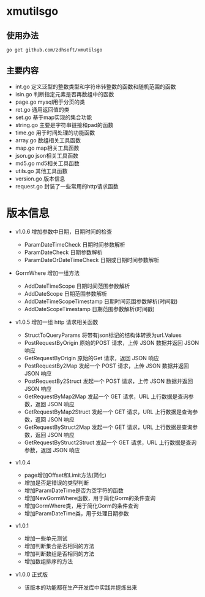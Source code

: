 # xmutilsgo

## 使用办法

```bash
go get github.com/zdhsoft/xmutilsgo
```

## 主要内容

- int.go 定义泛型的整数类型和字符串转整数的函数和随机范围的函数
- isin.go 判断指定元素是否再数组中的函数
- page.go mysql用于分页的类
- ret.go 通用返回值的类
- set.go 基于map实现的集合功能
- string.go 主要是字符串链接和pad的函数
- time.go 用于时间处理的功能函数
- array.go 数组相关工具函数
- map.go map相关工具函数
- json.go json相关工具函数
- md5.go md5相关工具函数
- utils.go 其他工具函数
- version.go 版本信息
- request.go 封装了一些常用的http请求函数

# 版本信息

- v1.0.6 增加参数中日期，日期时间的检查
  - ParamDateTimeCheck 日期时间参数解析
  - ParamDateCheck 日期参数解析
  - ParamDateOrDateTimeCheck 日期或日期时间参数解析
- GormWhere 增加一组方法
  - AddDateTimeScope 日期时间范围参数解析
  - AddDateScope 日期范围参数解析
  - AddDateTimeScopeTimestamp 日期时间范围参数解析(时间戳)
  - AddDateScopeTimestamp 日期范围参数解析(时间戳)

- v1.0.5 增加一组 http 请求相关函数
  - StructToQueryParams 将带有json标记的结构体转换为url.Values
  - PostRequestByOrigin 原始的POST 请求，上传 JSON 数据并返回 JSON 响应
  - GetRequestByOrigin 原始的Get 请求，返回 JSON 响应
  - PostRequestBy2Map 发起一个 POST 请求，上传 JSON 数据并返回 JSON 响应
  - PostRequestBy2Struct 发起一个 POST 请求，上传 JSON 数据并返回 JSON 响应
  - GetRequestByMap2Map 发起一个 GET 请求，URL 上行数据是查询参数，返回 JSON 响应
  - GetRequestByMap2Struct 发起一个 GET 请求，URL 上行数据是查询参数，返回 JSON 响应
  - GetRequestByStruct2Map 发起一个 GET 请求，URL 上行数据是查询参数，返回 JSON 响应
  - GetRequestByStruct2Struct 发起一个 GET 请求，URL 上行数据是查询参数，返回 JSON 响应

- v1.0.4
  - page增加Offset和Limit方法(简化)
  - 增加是否是错误的类型判断
  - 增加ParamDateTime是否为空字符的函数
  - 增加NewGormWhere函数，用于简化Gorm的条件查询
  - 增加GormWhere类，用于简化Gorm的条件查询
  - 增加ParamDateTime类，用于处理日期参数
- v1.0.1
  - 增加一些单元测试
  - 增加判断集合是否相同的方法
  - 增加判断数组是否相同的方法
  - 增加数组排序的方法

- v1.0.0 正式版
  - 该版本的功能都在生产开发库中实践并提炼出来

